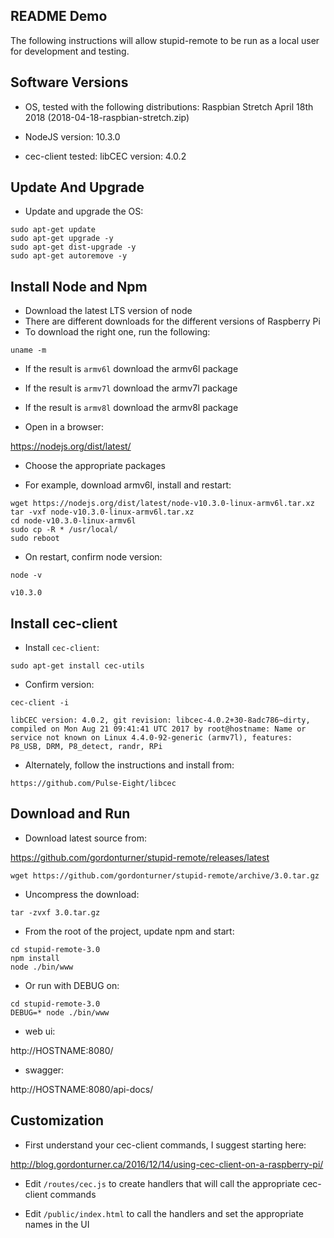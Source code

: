 README Demo
-----------

The following instructions will allow stupid-remote to be run as a local user for development and testing.


Software Versions
-----------------

- OS, tested with the following distributions:
Raspbian Stretch April 18th 2018 (2018-04-18-raspbian-stretch.zip)

- NodeJS version: 10.3.0

- cec-client tested:
libCEC version: 4.0.2


Update And Upgrade
------------------

- Update and upgrade the OS:

```
sudo apt-get update
sudo apt-get upgrade -y
sudo apt-get dist-upgrade -y
sudo apt-get autoremove -y
```


Install Node and Npm
--------------------

- Download the latest LTS version of node
- There are different downloads for the different versions of Raspberry Pi
- To download the right one, run the following:

```
uname -m
```

- If the result is `armv6l` download the armv6l package
- If the result is `armv7l` download the armv7l package
- If the result is `armv8l` download the armv8l package

- Open in a browser:

https://nodejs.org/dist/latest/

- Choose the appropriate packages

- For example, download armv6l, install and restart:

```
wget https://nodejs.org/dist/latest/node-v10.3.0-linux-armv6l.tar.xz
tar -vxf node-v10.3.0-linux-armv6l.tar.xz
cd node-v10.3.0-linux-armv6l
sudo cp -R * /usr/local/
sudo reboot
```

- On restart, confirm node version:

```
node -v
```
```
v10.3.0
```


Install cec-client
------------------

- Install `cec-client`:

```
sudo apt-get install cec-utils
```

- Confirm version:

```
cec-client -i
```
```
libCEC version: 4.0.2, git revision: libcec-4.0.2+30-8adc786~dirty, compiled on Mon Aug 21 09:41:41 UTC 2017 by root@hostname: Name or service not known on Linux 4.4.0-92-generic (armv7l), features: P8_USB, DRM, P8_detect, randr, RPi
```

- Alternately, follow the instructions and install from:

```
https://github.com/Pulse-Eight/libcec
```


Download and Run
----------------

- Download latest source from:

https://github.com/gordonturner/stupid-remote/releases/latest

```
wget https://github.com/gordonturner/stupid-remote/archive/3.0.tar.gz
```

- Uncompress the download:

```
tar -zvxf 3.0.tar.gz
```

- From the root of the project, update npm and start:

```
cd stupid-remote-3.0
npm install
node ./bin/www
```

- Or run with DEBUG on:

```
cd stupid-remote-3.0
DEBUG=* node ./bin/www
```

- web ui:

http://HOSTNAME:8080/


- swagger:

http://HOSTNAME:8080/api-docs/


Customization
-------------

- First understand your cec-client commands, I suggest starting here:

http://blog.gordonturner.ca/2016/12/14/using-cec-client-on-a-raspberry-pi/


- Edit `/routes/cec.js` to create handlers that will call the appropriate cec-client commands

- Edit `/public/index.html` to call the handlers and set the appropriate names in the UI

